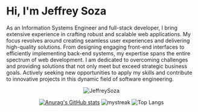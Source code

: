# Hi, I'm Jeffrey Soza 
As an Information Systems Engineer and full-stack developer, I bring extensive experience in crafting robust and scalable web applications. My focus revolves around creating seamless user experiences and delivering high-quality solutions. From designing engaging front-end interfaces to efficiently implementing back-end systems, my expertise spans the entire spectrum of web development. I am dedicated to overcoming challenges and providing solutions that not only meet but exceed strategic business goals. Actively seeking new opportunities to apply my skills and contribute to innovative projects in this dynamic field of software engineering.

<div align="center">
<p align="center"> <img src="https://komarev.com/ghpvc/?username=Liverpool2021&color=orange&style=for-the-badge" alt="JeffreySoza" > </p>

[![Anurag's GitHub stats](https://github-readme-stats.vercel.app/api?username=Liverpool2021&show_icons=true&theme=dark)](https://github.com/Liverpool2021/github-readme-stats)
<img src="https://github-readme-streak-stats.herokuapp.com/?user=Liverpool2021&theme=dark" alt="mystreak"/>
![Top Langs](https://github-readme-stats.vercel.app/api/top-langs/?username=Liverpool2021&theme=dark&hide_progress=true)
</div>


